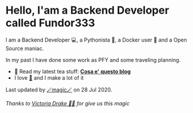 
# Hello, I'am a Backend Developer called Fundor333

I am a Backend Developer 💻, a Pythonista 🐍, a Docker user 🐋 and a Open Source maniac.

In my past I have done some work as PFY and some traveling planning.
- 🍵 Read my latest tea stuff: **[Cosa e' questo blog](https://digitaltearoom.com/pages/about/)**
- I love [🍵](https://digitaltearoom.com/) and I make a lot of it

Last updated by [🪄magic🪄](https://victoria.dev/blog/go-automate-your-github-profile-readme/) on 28 Jul 2020.

*Thanks to [Victoria Drake 🧙‍♀️](https://victoria.dev/blog/go-automate-your-github-profile-readme/) for give us this magic*

